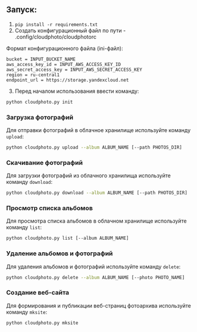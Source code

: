 ## Запуск:

1. ```pip install -r requirements.txt```
2. Cоздать конфигурационный файл по пути - .config/cloudphoto/cloudphotorc

Формат конфигурационного файла (ini-файл):
```
bucket = INPUT_BUCKET_NAME 
aws_access_key_id = INPUT_AWS_ACCESS_KEY_ID 
aws_secret_access_key = INPUT_AWS_SECRET_ACCESS_KEY 
region = ru-central1 
endpoint_url = https://storage.yandexcloud.net 
```
3. Перед началом использования ввести команду:
```bash
python cloudphoto.py init
```

### Загрузка фотографий

Для отправки фотографий в облачное хранилище используйте команду `upload`:

```bash
python cloudphoto.py upload --album ALBUM_NAME [--path PHOTOS_DIR]
```

### Скачивание фотографий

Для загрузки фотографий из облачного хранилища используйте команду `download`:

```bash
python cloudphoto.py download --album ALBUM_NAME [--path PHOTOS_DIR]
```

### Просмотр списка альбомов

Для просмотра списка альбомов в облачном хранилище используйте команду `list`:

```bash
python cloudphoto.py list [--album ALBUM_NAME]
```

### Удаление альбомов и фотографий

Для удаления альбомов и фотографий используйте команду `delete`:

```bash
python cloudphoto.py delete --album ALBUM_NAME [--photo PHOTO_NAME]
```

### Создание веб-сайта

Для формирования и публикации веб-страниц фотоархива используйте команду `mksite`:

```bash
python cloudphoto.py mksite
```
